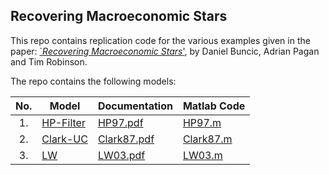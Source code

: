 ## Recovering Macroeconomic Stars
This repo contains replication code for the various examples given in the paper: 
[`*Recovering Macroeconomic Stars*'](https://cama.crawford.anu.edu.au/publication/cama-working-paper-series/21468/recovering-stars-macroeconomics), by Daniel Buncic, Adrian Pagan and Tim Robinson.

The repo contains the following models:


|No.  | Model                                | Documentation                                    | Matlab Code                                      |
| :-: | -----------------------------        | ------------------------------------------       | ------------------------------------------       |
| 1.  | [HP-Filter](./models/HP-Filter/)     | [HP97.pdf](./models/HP-Filter/HP97.pdf)          | [HP97.m](./models/HP-Filter/HP97.m)              |
| 2.  | [Clark-UC](./models/Clark-UC/)       | [Clark87.pdf](./models/Clark-UC/Clark87.pdf)     | [Clark87.m](./models/Clark-UC/Clark87.m)         |
| 3.  | [LW](./models/LW/)                   | [LW03.pdf](./models/LW/LW03.pdf)                 | [LW03.m](./models/LW/LW03.m)                     |

<!-- 1. [HP-Filter](./HP-Filter/)
    - [Documentation HP97.pdf](./HP-Filter/HP97.pdf)
    - [Matlab File HP97.m](./HP-Filter/HP97.m)

2. Clark UC Model:
    - [Clark83.m](har) -->

 


 
